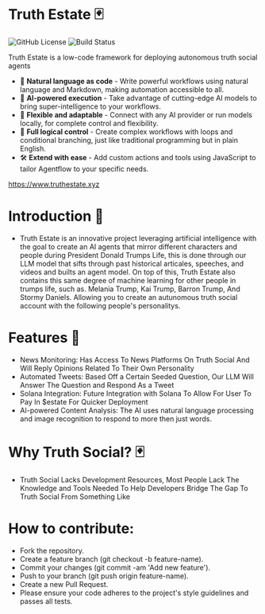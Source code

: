 # Truth Estate 🃏
![GitHub License](https://img.shields.io/github/license/lebrunel/agentflow?style=flat-square)
![Build Status](https://img.shields.io/github/actions/workflow/status/lebrunel/agentflow/bun.yml?style=flat-square)

Truth Estate is a low-code framework for deploying autonomous truth social agents 

- 💬 **Natural language as code** - Write powerful workflows using natural language and Markdown, making automation accessible to all.
- 🧠 **AI-powered execution** - Take advantage of cutting-edge AI models to bring super-intelligence to your workflows.
- 🔌 **Flexible and adaptable** - Connect with any AI provider or run models locally, for complete control and flexibility.
- 🔀 **Full logical control** - Create complex workflows with loops and conditional branching, just like traditional programming but in plain English.
- 🛠️ **Extend with ease** - Add custom actions and tools using JavaScript to tailor Agentflow to your specific needs.

https://www.truthestate.xyz

# Introduction 🌌
- Truth Estate is an innovative project leveraging artificial intelligence with the goal to create an AI agents that mirror different characters and people during President Donald Trumps Life, this is done through our LLM model that sifts through past historical articales, speeches, and videos and builts an agent model. On top of this, Truth Estate also contains this same degree of machine learning for other people in trumps life, such as. Melania Trump, Kai Trump, Barron Trump, And Stormy Daniels. Allowing you to create an autunomous truth social account with the following people's personalitys.

# Features 🔮
- News Monitoring: Has Access To News Platforms On Truth Social And Will Reply Opinions Related To Their Own Personality 
- Automated Tweets: Based Off a Certain Seeded Question, Our LLM Will Answer The Question and Respond As a Tweet
- Solana Integration: Future Integration with Solana To Allow For User To Pay In $estate For Quicker Deployment
- AI-powered Content Analysis: The AI uses natural language processing and image recognition to respond to more then just words.
  
# Why Truth Social? 🃏

- Truth Social Lacks Development Resources, Most People Lack The Knowledge and Tools Needed To Help Developers Bridge The Gap To Truth Social From Something Like 

# How to contribute:
- Fork the repository.
- Create a feature branch (git checkout -b feature-name).
- Commit your changes (git commit -am 'Add new feature').
- Push to your branch (git push origin feature-name).
- Create a new Pull Request.
- Please ensure your code adheres to the project's style guidelines and passes all tests.
